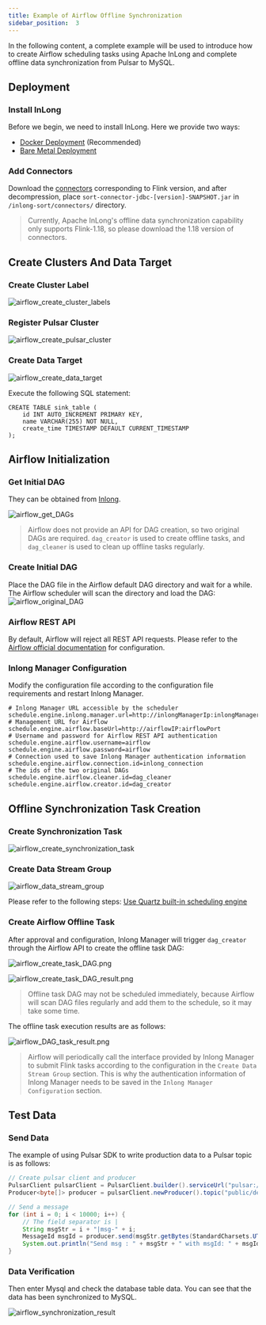 ```yaml
---
title: Example of Airflow Offline Synchronization
sidebar_position:  3
---
```

In the following content, a complete example will be used to introduce how to create Airflow scheduling tasks using Apache InLong and complete offline data synchronization from Pulsar to MySQL.

## Deployment
### Install InLong

Before we begin, we need to install InLong. Here we provide two ways:
- [Docker Deployment](deployment/docker.md) (Recommended)
- [Bare Metal Deployment](deployment/bare_metal.md)

### Add Connectors

Download the [connectors](https://inlong.apache.org/downloads/) corresponding to Flink version, and after decompression, place `sort-connector-jdbc-[version]-SNAPSHOT.jar` in `/inlong-sort/connectors/` directory.
> Currently, Apache InLong's offline data synchronization capability only supports Flink-1.18, so please download the 1.18 version of connectors.

## Create Clusters And Data Target

### Create Cluster Label
![airflow_create_cluster_labels](img/pulsar_mysql/airflow/airflow_create_cluster_labels.png)

### Register Pulsar Cluster

![airflow_create_pulsar_cluster](img/pulsar_mysql/airflow/airflow_create_pulsar_cluster.png)

### Create Data Target

![airflow_create_data_target](img/pulsar_mysql/airflow/airflow_create_data_target.png)

Execute the following SQL statement:

```mysql
CREATE TABLE sink_table (
    id INT AUTO_INCREMENT PRIMARY KEY,
    name VARCHAR(255) NOT NULL,
    create_time TIMESTAMP DEFAULT CURRENT_TIMESTAMP
);
```

## Airflow Initialization

### Get Initial DAG

They can be obtained from [Inlong](https://github.com/apache/inlong).

![airflow_get_DAGs](img/pulsar_mysql/airflow/airflow_get_DAGs.jpg)

> Airflow does not provide an API for DAG creation, so two original DAGs are required. `dag_creator` is used to create offline tasks, and `dag_cleaner` is used to clean up offline tasks regularly.

### Create Initial DAG

Place the DAG file in the Airflow default DAG directory and wait for a while. The Airflow scheduler will scan the directory and load the DAG:
![airflow_original_DAG](img/pulsar_mysql/airflow/airflow_original_DAG.png)

### Airflow REST API

By default, Airflow will reject all REST API requests. Please refer to the [Airflow official documentation](https://airflow.apache.org/docs/apache-airflow-providers-fab/stable/auth-manager/api-authentication.html) for configuration.

### Inlong Manager Configuration

Modify the configuration file according to the configuration file requirements and restart Inlong Manager.
```properties
# Inlong Manager URL accessible by the scheduler
schedule.engine.inlong.manager.url=http://inlongManagerIp:inlongManagerPort
# Management URL for Airflow
schedule.engine.airflow.baseUrl=http://airflowIP:airflowPort
# Username and password for Airflow REST API authentication
schedule.engine.airflow.username=airflow
schedule.engine.airflow.password=airflow
# Connection used to save Inlong Manager authentication information
schedule.engine.airflow.connection.id=inlong_connection
# The ids of the two original DAGs
schedule.engine.airflow.cleaner.id=dag_cleaner
schedule.engine.airflow.creator.id=dag_creator
```

## Offline Synchronization Task Creation
### Create Synchronization Task

![airflow_create_synchronization_task](img/pulsar_mysql/airflow/airflow_create_synchronization_task.png)
### Create Data Stream Group
![airflow_data_stream_group](img/pulsar_mysql/airflow/airflow_data_stream_group.png)

Please refer to the following steps: [Use Quartz built-in scheduling engine](./quartz_example.md)
### Create Airflow Offline Task

After approval and configuration, Inlong Manager will trigger `dag_creator` through the Airflow API to create the offline task DAG:

![airflow_create_task_DAG.png](img/pulsar_mysql/airflow/airflow_create_task_DAG.png)

![airflow_create_task_DAG_result.png](img/pulsar_mysql/airflow/airflow_create_task_DAG_result.png)

> Offline task DAG may not be scheduled immediately, because Airflow will scan DAG files regularly and add them to the schedule, so it may take some time.

The offline task execution results are as follows:

![airflow_DAG_task_result.png](img/pulsar_mysql/airflow/airflow_DAG_task_result.png)

> Airflow will periodically call the interface provided by Inlong Manager to submit Flink tasks according to the configuration in the `Create Data Stream Group` section. This is why the authentication information of Inlong Manager needs to be saved in the `Inlong Manager Configuration` section.

## Test Data
### Send Data

The example of using Pulsar SDK to write production data to a Pulsar topic is as follows:
```java
// Create pulsar client and producer
PulsarClient pulsarClient = PulsarClient.builder().serviceUrl("pulsar://localhost:6650").build();
Producer<byte[]> producer = pulsarClient.newProducer().topic("public/default/test").create();

// Send a message
for (int i = 0; i < 10000; i++) {
    // The field separator is |
    String msgStr = i + "|msg-" + i;
    MessageId msgId = producer.send(msgStr.getBytes(StandardCharsets.UTF_8));
    System.out.println("Send msg : " + msgStr + " with msgId: " + msgId);
}
```

### Data Verification

Then enter Mysql and check the database table data. You can see that the data has been synchronized to MySQL.

![airflow_synchronization_result](img/pulsar_mysql/airflow/airflow_synchronization_result.png)
